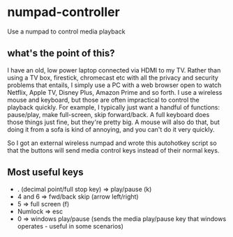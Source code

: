 # numpad-controller
 Use a numpad to control media playback

## what's the point of this?
 I have an old, low power laptop connected via HDMI to my TV. Rather than using a TV box, firestick, chromecast etc with all the privacy and security problems that entails, I simply use a PC with a web browser open to watch Netflix, Apple TV, Disney Plus, Amazon Prime and so forth. I use a wireless mouse and keyboard, but those are often impractical to control the playback quickly. For example, I typically just want a handful of functions: pause/play, make full-screen, skip forward/back. A full keyboard does those things just fine, but they're pretty big. A mouse will also do that, but doing it from a sofa is kind of annoying, and you can't do it very quickly.

 So I got an external wireless numpad and wrote this autohotkey script so that the buttons will send media control keys instead of their normal keys.

 ## Most useful keys
 - . (decimal point/full stop key) => play/pause (k)
 - 4 and 6 => fwd/back skip (arrow left/right)
 - 5 => full screen (f)
 - Numlock => esc
 - 0 => windows play/pause (sends the media play/pause key that windows operates - useful in some scenarios)
